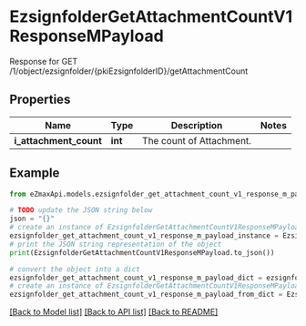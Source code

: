 # EzsignfolderGetAttachmentCountV1ResponseMPayload

Response for GET /1/object/ezsignfolder/{pkiEzsignfolderID}/getAttachmentCount

## Properties

Name | Type | Description | Notes
------------ | ------------- | ------------- | -------------
**i_attachment_count** | **int** | The count of Attachment. | 

## Example

```python
from eZmaxApi.models.ezsignfolder_get_attachment_count_v1_response_m_payload import EzsignfolderGetAttachmentCountV1ResponseMPayload

# TODO update the JSON string below
json = "{}"
# create an instance of EzsignfolderGetAttachmentCountV1ResponseMPayload from a JSON string
ezsignfolder_get_attachment_count_v1_response_m_payload_instance = EzsignfolderGetAttachmentCountV1ResponseMPayload.from_json(json)
# print the JSON string representation of the object
print(EzsignfolderGetAttachmentCountV1ResponseMPayload.to_json())

# convert the object into a dict
ezsignfolder_get_attachment_count_v1_response_m_payload_dict = ezsignfolder_get_attachment_count_v1_response_m_payload_instance.to_dict()
# create an instance of EzsignfolderGetAttachmentCountV1ResponseMPayload from a dict
ezsignfolder_get_attachment_count_v1_response_m_payload_from_dict = EzsignfolderGetAttachmentCountV1ResponseMPayload.from_dict(ezsignfolder_get_attachment_count_v1_response_m_payload_dict)
```
[[Back to Model list]](../README.md#documentation-for-models) [[Back to API list]](../README.md#documentation-for-api-endpoints) [[Back to README]](../README.md)


